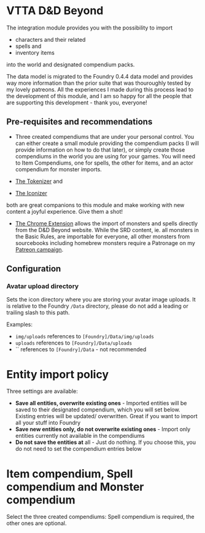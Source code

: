 # VTTA D&D Beyond

The integration module provides you with the possibility to import

- characters and their related
- spells and
- inventory items

into the world and designated compendium packs.

The data model is migrated to the Foundry 0.4.4 data model and provides way more information than the prior suite that was thouroughly tested by my lovely patreons. All the experiences I made during this process lead to the development of this module, and I am so happy for all the people that are supporting this development - thank you, everyone!

## Pre-requisites and recommendations

- Three created compendiums that are under your personal control. You can either create a small module providing the compendium packs (I will provide information on how to do that later), or simply create those compendiums in the world you are using for your games. You will need to Item Compendiums, one for spells, the other for items, and an actor compendium for monster imports.

- [The Tokenizer](https://www.vttassets.com/asset/vtta-tokenizer) and
- [The Iconizer](https://www.vttassets.com/asset/vtta-iconizer)

both are great companions to this module and make working with new content a joyful experience. Give them a shot!

- [The Chrome Extension](https://www.vttassets.com/asset/vtta-dndbeyond) allows the import of monsters and spells directly from the D&D Beyond website. While the SRD content, ie. all monsters in the Basic Rules, are importable for everyone, all other monsters from sourcebooks including homebrew monsters require a Patronage on my [Patreon campaign](https://www.patreon.com/join/vttassets).


## Configuration

### Avatar upload directory

Sets the icon directory where you are storing your avatar image uploads. It is relative to the Foundry `/Data` directory, please do not add a leading or trailing slash to this path.

Examples:

- `img/uploads` references to `[Foundry]/Data/img/uploads`
- `uploads` references to `[Foundry]/Data/uploads`
- `` references to `[Foundry]/Data` - not recommended

# Entity import policy

Three settings are available:

- **Save all entities, overwrite existing ones** - Imported entities will be saved to their designated compendium, which you will set below. Existing entries will be updated/ overwritten. Great if you want to import all your stuff into Foundry
- **Save new entities only, do not overwrite existing ones** - Import only entities currently not available in the compendiums
- **Do not save the entities at** all - Just do nothing. If you choose this, you do not need to set the compendium entries below

# Item compendium, Spell compendium and Monster compendium

Select the three created compendiums: Spell compendium is required, the other ones are optional.
